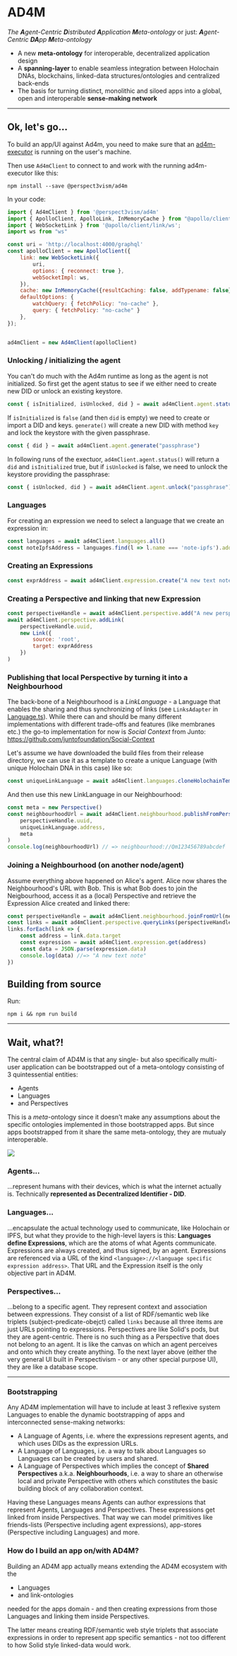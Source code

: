 # AD4M
*The **A**gent-Centric **D**istributed **A**pplication **M**eta-ontology* 
or just: 
***A**gent-Centric **DA**pp **M**eta-ontology* 
* A new **meta-ontology** for interoperable, decentralized application design
* A **spanning-layer** to enable seamless integration between Holochain DNAs, blockchains, linked-data structures/ontologies and centralized back-ends
* The basis for turning distinct, monolithic and siloed apps into a global, open and interoperable **sense-making network**
---

## Ok, let's go...
To build an app/UI against Ad4m, you need to make sure that an 
[ad4m-executor](https://github.com/perspect3vism/ad4m-executor) is running
on the user's machine.

Then use `Ad4mClient` to connect to and work with the running ad4m-executor like this:
```
npm install --save @perspect3vism/ad4m
```
In your code:
```js
import { Ad4mClient } from '@perspect3vism/ad4m'
import { ApolloClient, ApolloLink, InMemoryCache } from "@apollo/client";
import { WebSocketLink } from '@apollo/client/link/ws';
import ws from "ws"

const uri = 'http://localhost:4000/graphql'
const apolloClient = new ApolloClient({
    link: new WebSocketLink({
        uri,
        options: { reconnect: true },
        webSocketImpl: ws,
    }),
    cache: new InMemoryCache({resultCaching: false, addTypename: false}),
    defaultOptions: {
        watchQuery: { fetchPolicy: "no-cache" },
        query: { fetchPolicy: "no-cache" }
    },
});


ad4mClient = new Ad4mClient(apolloClient)
```

### Unlocking / initializing the agent
You can't do much with the Ad4m runtime as long as the agent is not initialized.
So first get the agent status to see if we either need to create new DID or unlock
an existing keystore.

```js
const { isInitialized, isUnlocked, did } = await ad4mClient.agent.status()
```

If `isInitialized` is `false` (and then `did` is empty) we need to create or import
a DID and keys. `generate()` will create a new DID with method `key` and lock the
keystore with the given passphrase.

```js
const { did } = await ad4mClient.agent.generate("passphrase")
```

In following runs of the exectuor, `ad4mClient.agent.status()` will return a `did`
and `isInitialized` true, but if `isUnlocked` is false, we need to unlock the keystore
providing the passphrase:
```js
const { isUnlocked, did } = await ad4mClient.agent.unlock("passphrase")
```

### Languages
For creating an expression we need to select a language that we create an expression in:
```js
const languages = await ad4mClient.languages.all()
const noteIpfsAddress = languages.find(l => l.name === 'note-ipfs').address
```
### Creating an Expressions

```js
const exprAddress = await ad4mClient.expression.create("A new text note", noteIpfsAddress)
```

### Creating a Perspective and linking that new Expression
```js
const perspectiveHandle = await ad4mClient.perspective.add("A new perspective on apps...")
await ad4mClient.perspective.addLink(
    perspectiveHandle.uuid,
    new Link({
        source: 'root',
        target: exprAddress
    })
)
```

### Publishing that local Perspective by turning it into a Neighbourhood
The back-bone of a Neighbourhood is a *LinkLanguage* - a Language that enables the sharing
and thus synchronizing of links (see `LinksAdapter` in [Language.ts](src/language/Language.ts)). While there can and should be many different implementations
with different trade-offs and features (like membranes etc.) the go-to implementation for now
is *Social Context* from Junto: https://github.com/juntofoundation/Social-Context

Let's assume we have downloaded the build files from their release directory, we can use it as
a template to create a unique Language (with unique Holochain DNA in this case) like so:
```js
const uniqueLinkLanguage = await ad4mClient.languages.cloneHolochainTemplate(path.join(__dirname, "../languages/social-context"), "social-context", "b98e53a8-5800-47b6-adb9-86d55a74871e");
```
And then use this new LinkLanguage in our Neighbourhood:
```js
const meta = new Perspective()
const neighbourhoodUrl = await ad4mClient.neighbourhood.publishFromPerspective(
    perspectiveHandle.uuid,
    uniqueLinkLanguage.address,
    meta
)
console.log(neighbourhoodUrl) // => neighbourhood://Qm123456789abcdef
```

### Joining a Neighbourhood (on another node/agent)
Assume everything above happened on Alice's agent.
Alice now shares the Neighbourhood's URL with Bob.
This is what Bob does to join the Neigbourhood, access it as a (local) Perspective
and retrieve the Expression Alice created and linked there:
```js
const perspectiveHandle = await ad4mClient.neighbourhood.joinFromUrl(neighbourhoodUrl)
const links = await ad4mClient.perspective.queryLinks(perspectiveHandle.uuid, {})
links.forEach(link => {
    const address = link.data.target
    const expression = await ad4mClient.expression.get(address)
    const data = JSON.parse(expression.data)
    console.log(data) //=> "A new text note"
})
```

## Building from source
Run:
```
npm i && npm run build
```


---

## Wait, what?! 
The central claim of AD4M is that any single- but also specifically multi-user application can be bootstrapped out of a meta-ontology consisting of 3 quintessential entities:
* Agents
* Languages
* and Perspectives

This is a *meta*-ontology since it doesn't make any assumptions about the specific ontologies implemented in those bootstrapped apps. But since apps bootstrapped from it share the same meta-ontology, they are mutualy interoperable.

![](https://i.imgur.com/MXa0ozg.png)


### Agents...
...represent humans with their devices, which is what the internet actually is. Technically **represented as Decentralized Identifier - DID**.


### Languages...
...encapsulate the actual technology used to communicate, like Holochain or IPFS, but what they provide to the high-level layers is this: **Languages define Expressions**, which are the atoms of what Agents communicate. Expressions are always created, and thus signed, by an agent. Expressions are referenced via a URL of the kind `<language>://<language specific expression address>`. That URL and the Expression itself is the only objective part in AD4M. 


### Perspectives...
...belong to a specific agent. They represent context and association between expressions. They consist of a list of RDF/semantic web like triplets (subject-predicate-obejct) called `links` because all three items are just URLs pointing to expressions. Perspectives are like Solid's pods, but they are agent-centric. There is no such thing as a Perspective that does not belong to an agent. It is like the canvas on which an agent perceives and onto which they create anything. To the next layer above (either the very general UI built in Perspectivism - or any other special purpose UI), they are like a database scope.

---
### Bootstrapping

Any AD4M implementation will have to include at least 3 reflexive system Languages to enable the dynamic bootstrapping of apps and interconnected sense-making networks:
* A Language of Agents, i.e. where the expressions represent agents, and which uses DIDs as the expression URLs.
* A Language of Languages, i.e. a way to talk about Languages so Languages can be created by users and shared.
* A Language of Perspectives which implies the concept of **Shared Perspectives** a.k.a. **Neighbourhoods**, i.e. a way to share an otherwise local and private Perspective with others which constitutes the basic building block of any collaboration context.

Having these Languages means Agents can author expressions that represent Agents, Languages and Perspectives. These expressions get linked from inside Perspectives. That way we can model primitives like friends-lists (Perspective including agent expressions), app-stores (Perspective including Languages) and more.


### How do I build an app on/with AD4M?

Building an AD4M app actually means extending the AD4M ecosystem with the
* Languages
* and link-ontologies

needed for the apps domain - and then creating expressions from those Languages and linking them inside Perspectives.

The latter means creating RDF/semantic web style triplets that associate expressions in order to represent app specific semantics - not too different to how Solid style linked-data would work.
